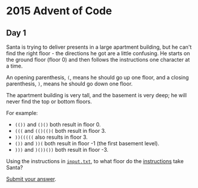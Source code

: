# 2015 Advent of Code

## Day 1

Santa is trying to deliver presents in a large apartment building, but he can't find the right floor - the directions he got are a little confusing. He starts on the ground floor (floor 0) and then follows the instructions one character at a time.

An opening parenthesis, `(`, means he should go up one floor, and a closing parenthesis, `)`, means he should go down one floor.

The apartment building is very tall, and the basement is very deep; he will never find the top or bottom floors.

For example:

+ `(())` and `()()` both result in floor 0.
+ `(((` and `(()(()(` both result in floor 3.
+ `))(((((` also results in floor 3.
+ `())` and `))(` both result in floor -1 (the first basement level).
+ `)))` and `)())())` both result in floor -3.

Using the instructions in [`input.txt`](./input.txt), to what floor do the [instructions](./input.txt) take Santa?

[Submit your answer](http://adventofcode.com/2015/day/1).

